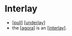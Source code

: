 # Interlay

- [[pull]] [[underlay]]
- the [[agora]] is an [[interlay]].


[//begin]: # "Autogenerated link references for markdown compatibility"
[pull]: pull "Pull"
[underlay]: underlay "Underlay"
[agora]: agora "Agora"
[interlay]: interlay "Interlay"
[//end]: # "Autogenerated link references"